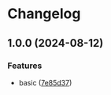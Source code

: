 # Changelog

## 1.0.0 (2024-08-12)


### Features

* basic ([7e85d37](https://github.com/GloryWong/check-git-clean/commit/7e85d37a8c7e1f1f7ad97f9d9f300e6654be97b9))
